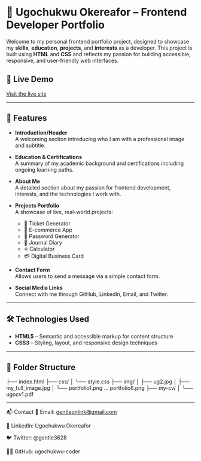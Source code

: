 # 💼 Ugochukwu Okereafor – Frontend Developer Portfolio

Welcome to my personal frontend portfolio project, designed to showcase my **skills**, **education**, **projects**, and **interests** as a developer. This project is built using **HTML** and **CSS** and reflects my passion for building accessible, responsive, and user-friendly web interfaces.

## 🔗 Live Demo

[Visit the live site](https://myportfolio-67f805.netlify.app)  

---

## 📌 Features

- **Introduction/Header**  
  A welcoming section introducing who I am with a professional image and subtitle.

- **Education & Certifications**  
  A summary of my academic background and certifications including ongoing learning paths.

- **About Me**  
  A detailed section about my passion for frontend development, interests, and the technologies I work with.

- **Projects Portfolio**  
  A showcase of live, real-world projects:
  - 🎫 Ticket Generator
  - 🛒 E-commerce App
  - 🔐 Password Generator
  - 📘 Journal Diary
  - ➕ Calculator
  - 💳 Digital Business Card

- **Contact Form**  
  Allows users to send a message via a simple contact form.

- **Social Media Links**  
  Connect with me through GitHub, LinkedIn, Email, and Twitter.

---

## 🛠️ Technologies Used

- **HTML5** – Semantic and accessible markup for content structure  
- **CSS3** – Styling, layout, and responsive design techniques

---

## 📁 Folder Structure

├── index.html
├── css/
│ └── style.css
├── img/
│ ├── ug2.jpg
│ ├── my_full_image.jpg
│ └── portfolio1.png ... portfolio6.png
├── my-cv/
│ └── ugocv1.pdf

---

📬 Contact
📧 Email: gentleonlink@gmail.com

💼 LinkedIn: Ugochukwu Okereafor

🐦 Twitter: @gentle3628

🧑‍💻 GitHub: ugochukwu-coder


